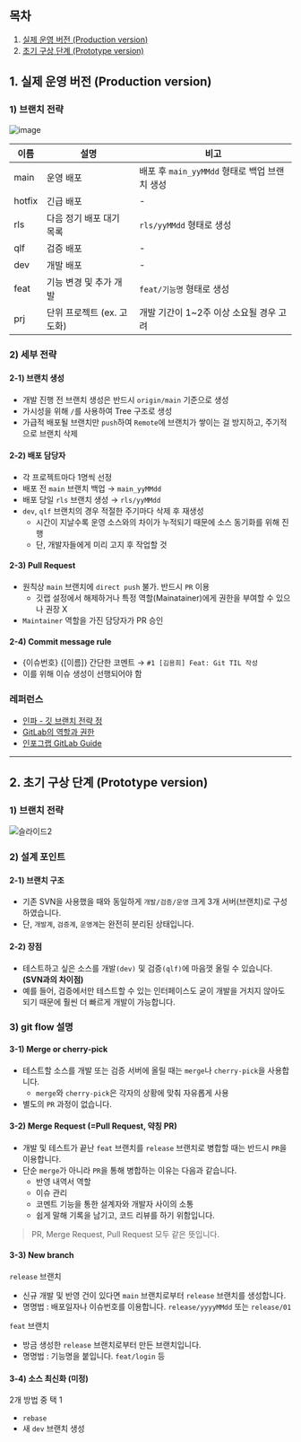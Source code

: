 ## 목차
1. [실제 운영 버전 (Production version)](#1-실제-운영-버전-production-version)
2. [초기 구상 단계 (Prototype version)](#2-초기-구상-단계-prototype-version)

## 1. 실제 운영 버전 (Production version)
### 1) 브랜치 전략
![image](https://github.com/user-attachments/assets/cbfe01a0-f7cc-4b52-9e8c-770de7703efd)

| **이름**    | **설명**         | **비고**  |
|-------------|------------------|-----------|
| main        | 운영 배포         | 배포 후 `main_yyMMdd` 형태로 백업 브랜치 생성     |
| hotfix      |  긴급 배포        |   -  |
| rls         | 다음 정기 배포 대기 목록  | `rls/yyMMdd` 형태로 생성    |
| qlf         | 검증 배포         | -     |
| dev         | 개발 배포         | -     |
| feat        | 기능 변경 및 추가 개발        | `feat/기능명` 형태로 생성     |
| prj         | 단위 프로젝트 (ex. 고도화)    | 개발 기간이 1~2주 이상 소요될 경우 고려    |

### 2) 세부 전략
#### 2-1) 브랜치 생성
- 개발 진행 전 브랜치 생성은 반드시 `origin/main` 기준으로 생성
- 가시성을 위해 `/`를 사용하여 Tree 구조로 생성
- 가급적 배포될 브랜치만 `push`하여 `Remote`에 브랜치가 쌓이는 걸 방지하고, 주기적으로 브랜치 삭제

#### 2-2) 배포 담당자
- 각 프로젝트마다 1명씩 선정
- 배포 전 `main` 브랜치 백업 &rightarrow; `main_yyMMdd`
- 배포 당일 `rls` 브랜치 생성 &rightarrow; `rls/yyMMdd`
- `dev`, `qlf` 브랜치의 경우 적절한 주기마다 삭제 후 재생성
  - 시간이 지날수록 운영 소스와의 차이가 누적되기 때문에 소스 동기화를 위해 진행
  - 단, 개발자들에게 미리 고지 후 작업할 것

#### 2-3) Pull Request
- 원칙상 `main` 브랜치에 `direct push` 불가. 반드시 `PR` 이용
  - 깃랩 설정에서 해제하거나 특정 역할(Mainatainer)에게 권한을 부여할 수 있으나 권장 X
- `Maintainer` 역할을 가진 담당자가 PR 승인

#### 2-4) Commit message rule
- {이슈번호} {[이름]} 간단한 코멘트 &rightarrow; `#1 [김용희] Feat: Git TIL 작성`
- 이를 위해 이슈 생성이 선행되어야 함

### 레퍼런스
- [인파 - 깃 브랜치 전략 정](https://inpa.tistory.com/entry/GIT-%E2%9A%A1%EF%B8%8F-github-flow-git-flow-%F0%9F%93%88-%EB%B8%8C%EB%9E%9C%EC%B9%98-%EC%A0%84%EB%9E%B5)
- [GitLab의 역할과 권한](https://twoseed.atlassian.net/wiki/spaces/OPS/pages/2142601258/GitLab)
- [인포그랩 GitLab Guide](https://insight.infograb.net/guide/)

---

## 2. 초기 구상 단계 (Prototype version)
### 1) 브랜치 전략
![슬라이드2](https://github.com/djdjdddd/TIL/assets/126077503/bdea9f5d-e864-42a5-8e85-3205f43b74bf)


### 2) 설계 포인트
#### 2-1) 브랜치 구조
- 기존 SVN을 사용했을 때와 동일하게 `개발/검증/운영` 크게 3개 서버(브랜치)로 구성하였습니다.
- 단, `개발계`, `검증계`, `운영계`는 완전히 분리된 상태입니다.

#### 2-2) 장점
- 테스트하고 싶은 소스를 개발`(dev)` 및 검증`(qlf)`에 마음껏 올릴 수 있습니다. **(SVN과의 차이점)**
- 예를 들어, 검증에서만 테스트할 수 있는 인터페이스도 굳이 개발을 거치지 않아도 되기 때문에 훨씬 더 빠르게 개발이 가능합니다.

### 3) git flow 설명 
#### 3-1) Merge or cherry-pick
- 테스트할 소스를 개발 또는 검증 서버에 올릴 때는 `merge`나 `cherry-pick`을 사용합니다.
  - `merge`와 `cherry-pick`은 각자의 상황에 맞춰 자유롭게 사용
- 별도의 `PR` 과정이 없습니다.


#### 3-2) Merge Request (=Pull Request, 약칭 PR)
- 개발 및 테스트가 끝난 `feat` 브랜치를 `release` 브랜치로 병합할 때는 반드시 `PR`을 이용합니다.
- 단순 `merge`가 아니라 `PR`을 통해 병합하는 이유는 다음과 같습니다.
  - 반영 내역서 역할
  - 이슈 관리
  - 코멘트 기능을 통한 설계자와 개발자 사이의 소통
  - 쉽게 말해 기록을 남기고, 코드 리뷰를 하기 위함입니다.

> PR, Merge Request, Pull Request 모두 같은 뜻입니다.

#### 3-3) New branch
`release` 브랜치
- 신규 개발 및 반영 건이 있다면 `main` 브랜치로부터 `release` 브랜치를 생성합니다.
- 명명법 : 배포일자나 이슈번호를 이용합니다. `release/yyyyMMdd` 또는 `release/01`

`feat` 브랜치
- 방금 생성한 `release` 브랜치로부터 만든 브랜치입니다.
- 명명법 : 기능명을 붙입니다. `feat/login` 등

#### 3-4) 소스 최신화 (미정)
2개 방법 중 택 1
- `rebase`
- 새 `dev` 브랜치 생성
